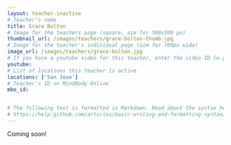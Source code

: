 ```yaml
---
layout: teacher-inactive
# Teacher's name
title: Grace Bolton
# Image for the teachers page (square, aim for 300x300 px)
thumbnail_url: /images/teachers/grace-bolton-thumb.jpg
# Image for the teacher's individual page (aim for 700px wide)
image_url: /images/teachers/grace-bolton.jpg
# If you have a youtube video for this teacher, enter the video ID (e.g. qaqiC84uaNg)
youtube:
# List of locations this teacher is active
locations: ['San Jose']
# Teacher's ID on MindBody Online
mbo_id: 


# The following text is formatted in Markdown. Read about the syntax here:
# https://help.github.com/articles/basic-writing-and-formatting-syntax/
---
```


Coming soon!

